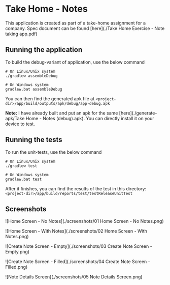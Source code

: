 # Take Home - Notes

This application is created as part of a take-home assignment for a company. Spec document can be found [here](./Take Home Exercise - Note taking app.pdf)

## Running the application

To build the debug-variant of application, use the below command

```shell
# On Linux/Unix system
./gradlew assembleDebug

# On Windows system
gradlew.bat assembleDebug
```

You can then find the generated apk file at `<project-dir>/app/build/outputs/apk/debug/app-debug.apk`

**Note:** I have already built and put an apk for the same [here](./generate-apk/Take Home - Notes (debug).apk). You can directly install it on your device to test.

## Running the tests

To run the unit-tests, use the below command

```shell
# On Linux/Unix system
./gradlew test

# On Windows system
gradlew.bat test
```

After it finishes, you can find the results of the test in this directory: `<project-dir>/app/build/reports/test/testReleaseUnitTest`

## Screenshots

![Home Screen - No Notes](./screenshots/01 Home Screen - No Notes.png)

![Home Screen - With Notes](./screenshots/02 Home Screen - With Notes.png)

![Create Note Screen - Empty](./screenshots/03 Create Note Screen - Empty.png)

![Create Note Screen - Filled](./screenshots/04 Create Note Screen - Filled.png)

![Note Details Screen](./screenshots/05 Note Details Screen.png)